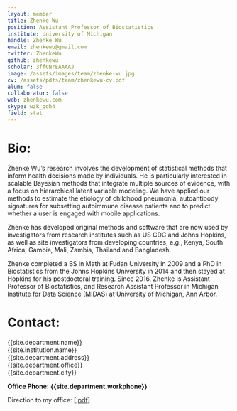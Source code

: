 ```yaml
---
layout: member
title: Zhenke Wu
position: Assistant Professor of Biostatistics
institute: University of Michigan
handle: Zhenke Wu
email: zhenkewu@gmail.com
twitter: ZhenkeWu
github: zhenkewu
scholar: 3ffCNrEAAAAJ
image: /assets/images/team/zhenke-wu.jpg
cv: /assets/pdfs/team/zhenkewu-cv.pdf
alum: false
collaborator: false
web: zhenkewu.com
skype: wzk_qdh4
field: stat
---
```


Bio:
======

Zhenke Wu’s research involves the development of statistical methods that inform health decisions made by individuals. He is particularly interested in scalable Bayesian methods that integrate multiple sources of evidence, with a focus on hierarchical latent variable modeling. We have applied our methods to estimate the etiology of childhood pneumonia, autoantibody signatures for subsetting autoimmune disease patients and to predict whether a user is engaged with mobile applications. 

Zhenke has developed original methods and software that are now used by investigators from research institutes such as US CDC and Johns Hopkins, as well as site investigators from developing countries, e.g., Kenya, South Africa, Gambia, Mali, Zambia, Thailand and Bangladesh.

Zhenke completed a BS in Math at Fudan University in 2009 and a PhD in Biostatistics from the Johns Hopkins University in 2014 and then stayed at Hopkins for his postdoctoral training. Since 2016, Zhenke is Assistant Professor of Biostatistics, and Research Assistant Professor in Michigan Institute for Data Science (MIDAS) at University of Michigan, Ann Arbor.



Contact:
======

{{site.department.name}}<br>
{{site.institution.name}}<br>
{{site.department.address}}<br>
{{site.department.office}}<br>
{{site.department.city}}<br>

__Office Phone:__ __{{site.department.workphone}}__ <br>

Direction to my office: [[.pdf]](/assets/pdfs/team/zhenkewu-office.pdf)

